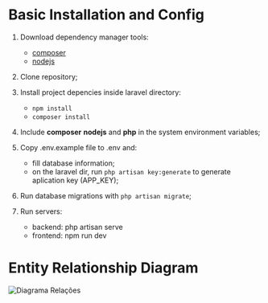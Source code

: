 # Basic Installation and Config

1. Download dependency manager tools:
   - [composer](https://getcomposer.org/download/)
   - [nodejs](https://nodejs.org/en/download/prebuilt-installer)

2. Clone repository;

3. Install project depencies inside laravel directory:
   - `npm install`
   - `composer install`

4. Include **composer** **nodejs** and **php** in the system environment variables;

5. Copy .env.example file to .env and:
   - fill database information;
   - on the laravel dir, run `php artisan key:generate` to generate aplication key (APP_KEY);

6. Run database migrations with `php artisan migrate`;

7. Run servers:
   - backend: php artisan serve
   - frontend: npm run dev
  


# Entity Relationship Diagram

  ![Diagrama Relações](https://github.com/user-attachments/assets/bb5a845b-911d-4d83-a18a-29d034b35503)

